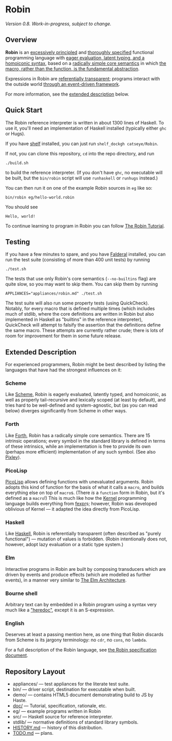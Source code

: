 Robin
=====

_Version 0.8.  Work-in-progress, subject to change._

Overview
--------

**Robin** is an [excessively principled](doc/Rationale.md)
and [thoroughly specified](doc/Robin.md) functional programming language with
[eager evaluation, latent typing, and a homoiconic syntax](#scheme),
based on a [radically simple core semantics](#forth) in which
[the macro, rather than the function, is the fundamental abstraction](#picolisp).

Expressions in Robin are [referentially transparent](#haskell); programs
interact with the outside world [through an event-driven framework](#elm).

For more information, see the [extended description](#extended-description)
below.

Quick Start
-----------

The Robin reference interpreter is written in about 1300 lines of Haskell.
To use it, you'll need an implementation of Haskell installed (typically either
`ghc` or Hugs).

If you have [shelf][] installed, you can just run `shelf_dockgh catseye/Robin`.

If not, you can clone this repository, `cd` into the repo directory, and run

    ./build.sh

to build the reference interpreter.  (If you don't have `ghc`, no executable will
be built, but the `bin/robin` script will use `runhaskell` or `runhugs` instead.)

You can then run it on one of the example Robin sources in `eg` like so:

    bin/robin eg/hello-world.robin

You should see

    Hello, world!

To continue learning to program in Robin you can follow
[The Robin Tutorial](doc/Tutorial.md).

Testing
-------

If you have a few minutes to spare, and you have [Falderal][] installed,
you can run the test suite (consisting of more than 400 unit tests) by running

    ./test.sh

The tests that use only Robin's core semantics (`--no-builtins` flag) are quite
slow, so you may want to skip them.  You can skip them by running

    APPLIANCES="appliances/robin.md" ./test.sh

The test suite will also run some property tests (using QuickCheck).  Notably,
for every macro that is defined multiple times (which includes much of stdlib,
where the core definitions are written in Robin but also implemented in Haskell
as "builtins" in the reference interpreter), QuickCheck will attempt to falsify
the assertion that the definitions define the same macro.  These attempts are
currently rather crude; there is lots of room for improvement for them in some
future release.

Extended Description
--------------------

For experienced programmers, Robin might be best described by listing
the languages that have had the strongest influences on it:

### Scheme ###

Like [Scheme][], Robin is eagerly evaluated, latently typed, and homoiconic,
as well as properly tail-recursive and lexically scoped (at least by default),
and tries hard to be well-defined and system-agnostic, but (as you can read
below) diverges significantly from Scheme in other ways.

### Forth ###

Like [Forth][], Robin has a radically simple core semantics.  There are 15
intrinsic operations; every symbol in the standard library is defined in terms
of these intrinsics, while an implementation is free to provide its own
(perhaps more efficient) implementation of any such symbol.  (See also
[Pixley][]).

### PicoLisp ###

[PicoLisp][] allows defining functions with unevaluated arguments.
Robin adopts this kind of function for the basis of what it calls a `macro`,
and builds everything else on top of `macro`s.  (There *is* a `function` form
in Robin, but it's defined as a `macro`!)  This is much like how the [Kernel][]
programming language builds everything from [fexpr][]s; however, Robin was
developed oblivious of Kernel — it adapted the idea directly from PicoLisp.

### Haskell ###

Like [Haskell][], Robin is referentially transparent (often described as
"purely functional") — mutation of values is forbidden.  (Robin intentionally
does not, however, adopt lazy evaluation or a static type system.)

### Elm ###

Interactive programs in Robin are built by composing transducers which are driven
by events and produce effects (which are modelled as further events), in a
manner very similar to [The Elm Architecture][].

### Bourne shell ###

Arbitrary text can by embedded in a Robin program using a syntax
very much like a ["heredoc"](https://en.wikipedia.org/wiki/Here_document),
except it is an S-expression.

### English ###

Deserves at least a passing mention here, as one thing that Robin
discards from Scheme is its jargony terminology: no `cdr`, no `cons`,
no `lambda`.

For a full description of the Robin language, see
[the Robin specification document](doc/Robin.md).

Repository Layout
-----------------

*   appliances/ — test appliances for the literate test suite.
*   bin/ — driver script, destination for executable when built.
*   demo/ — contains HTML5 document demonstrating build to JS by Haste.
*   [doc/](doc/README.md) — Tutorial, specification, rationale, etc.
*   eg/ — example programs written in Robin
*   src/ — Haskell source for reference interpreter.
*   stdlib/ — normative definitions of standard library symbols.
*   [HISTORY.md](HISTORY.md) — history of this distribution.
*   [TODO.md](TODO.md) — plans.

[Scheme]:    http://schemers.org/
[Haskell]:   https://www.haskell.org/
[fexpr]:     https://en.wikipedia.org/wiki/Fexpr
[PicoLisp]:  http://picolisp.com/
[Kernel]:    http://web.cs.wpi.edu/~jshutt/kernel.html
[Forth]:     https://en.wikipedia.org/wiki/Forth_(programming_language)
[Pixley]:    https://catseye.tc/node/Pixley
[Elm]:       https://elm-lang.org/
[The Elm Architecture]: https://guide.elm-lang.org/architecture/
[shelf]:     https://catseye.tc/node/shelf
[Falderal]:  https://catseye.tc/node/Falderal
